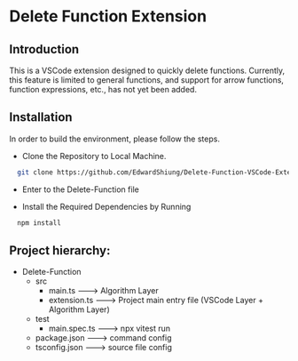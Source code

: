 # Delete Function Extension


## Introduction

This is a VSCode extension designed to quickly delete functions. Currently, this feature is limited to general functions, and support for arrow functions, function expressions, etc., has not yet been added.

## Installation

In order to build the environment, please follow the steps.

- Clone the Repository to Local Machine.

```bash
  git clone https://github.com/EdwardShiung/Delete-Function-VSCode-Extension.git
```

- Enter to the Delete-Function file

- Install the Required Dependencies by Running
```bash
  npm install
```

## Project hierarchy:
- Delete-Function
    - src
        - main.ts                   ---> Algorithm Layer 
        - extension.ts              ---> Project main entry file (VSCode Layer + Algorithm Layer)
    - test
        - main.spec.ts              ---> npx vitest run
    - package.json                  ---> command config
    - tsconfig.json                 ---> source file config
